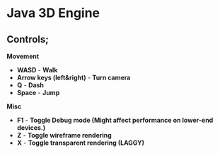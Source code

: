 # Java 3D Engine

## Controls;
**Movement**
 - **WASD** - **Walk**
 - **Arrow keys (left&right)** - **Turn camera**
 - **Q** - **Dash**
 - **Space** - **Jump**
 
**Misc**
 * **F1** - **Toggle Debug mode (Might affect performance on lower-end devices.)**
 * **Z** - **Toggle wireframe rendering**
 * **X** - **Toggle transparent rendering (LAGGY)**
